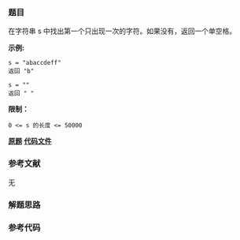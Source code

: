 ### 题目
在字符串 s 中找出第一个只出现一次的字符。如果没有，返回一个单空格。

**示例:**

    
    
    s = "abaccdeff"
    返回 "b"
    
    s = "" 
    返回 " "
    



**限制：**

`0 <= s 的长度 <= 50000`

 **[原题](https://leetcode-cn.com/problems/di-yi-ge-zhi-chu-xian-yi-ci-de-zi-fu-lcof/)**    **[代码文件]()**


### 参考文献
无

### 解题思路




### 参考代码

```go


```




